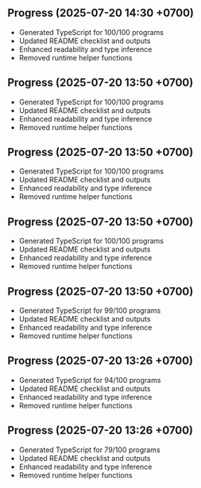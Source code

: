 ## Progress (2025-07-20 14:30 +0700)
- Generated TypeScript for 100/100 programs
- Updated README checklist and outputs
- Enhanced readability and type inference
- Removed runtime helper functions

## Progress (2025-07-20 13:50 +0700)
- Generated TypeScript for 100/100 programs
- Updated README checklist and outputs
- Enhanced readability and type inference
- Removed runtime helper functions

## Progress (2025-07-20 13:50 +0700)
- Generated TypeScript for 100/100 programs
- Updated README checklist and outputs
- Enhanced readability and type inference
- Removed runtime helper functions
## Progress (2025-07-20 13:50 +0700)
- Generated TypeScript for 100/100 programs
- Updated README checklist and outputs
- Enhanced readability and type inference
- Removed runtime helper functions
## Progress (2025-07-20 13:50 +0700)
- Generated TypeScript for 99/100 programs
- Updated README checklist and outputs
- Enhanced readability and type inference
- Removed runtime helper functions
## Progress (2025-07-20 13:26 +0700)
- Generated TypeScript for 94/100 programs
- Updated README checklist and outputs
- Enhanced readability and type inference
- Removed runtime helper functions
## Progress (2025-07-20 13:26 +0700)
- Generated TypeScript for 79/100 programs
- Updated README checklist and outputs
- Enhanced readability and type inference
- Removed runtime helper functions

